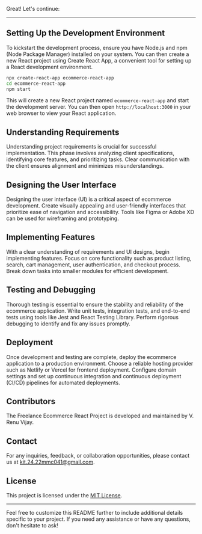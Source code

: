Great! Let's continue:

---

## Setting Up the Development Environment

To kickstart the development process, ensure you have Node.js and npm (Node Package Manager) installed on your system. You can then create a new React project using Create React App, a convenient tool for setting up a React development environment.

```bash
npx create-react-app ecommerce-react-app
cd ecommerce-react-app
npm start
```

This will create a new React project named `ecommerce-react-app` and start the development server. You can then open `http://localhost:3000` in your web browser to view your React application.

## Understanding Requirements

Understanding project requirements is crucial for successful implementation. This phase involves analyzing client specifications, identifying core features, and prioritizing tasks. Clear communication with the client ensures alignment and minimizes misunderstandings.

## Designing the User Interface

Designing the user interface (UI) is a critical aspect of ecommerce development. Create visually appealing and user-friendly interfaces that prioritize ease of navigation and accessibility. Tools like Figma or Adobe XD can be used for wireframing and prototyping.

## Implementing Features

With a clear understanding of requirements and UI designs, begin implementing features. Focus on core functionality such as product listing, search, cart management, user authentication, and checkout process. Break down tasks into smaller modules for efficient development.

## Testing and Debugging

Thorough testing is essential to ensure the stability and reliability of the ecommerce application. Write unit tests, integration tests, and end-to-end tests using tools like Jest and React Testing Library. Perform rigorous debugging to identify and fix any issues promptly.

## Deployment

Once development and testing are complete, deploy the ecommerce application to a production environment. Choose a reliable hosting provider such as Netlify or Vercel for frontend deployment. Configure domain settings and set up continuous integration and continuous deployment (CI/CD) pipelines for automated deployments.

## Contributors

The Freelance Ecommerce React Project is developed and maintained by V. Renu Vijay.

## Contact

For any inquiries, feedback, or collaboration opportunities, please contact us at [kit.24.22mmc041@gmail.com](mailto:kit.24.22mmc041@gmail.com).

## License

This project is licensed under the [MIT License](LICENSE).

---

Feel free to customize this README further to include additional details specific to your project. If you need any assistance or have any questions, don't hesitate to ask!
